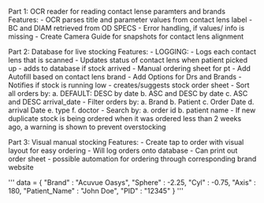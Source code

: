 Part 1: OCR reader for reading contact lense paramters and brands 
Features:
    - OCR parses title and parameter values from contact lens label
    - BC and DIAM retrieved from OD SPECS 
    - Error handling, if values/ info is missing
    - Create Camera Guide for snapshots for contact lens alignment


Part 2: Database for live stocking
Features:
    - LOGGING:
        - Logs each contact lens that is scanned
        - Updates status of contact lens when patient picked up 
        - adds to database if stock arrived
    - Manual ordering sheet for pt
        - Add Autofill based on contact lens brand
        - Add Options for Drs and Brands
    - Notifies if stock is running low
        - creates/suggests stock order sheet
    - Sort all orders by:
        a. DEFAULT: DESC by date 
        b. ASC and DESC by date
        c. ASC and DESC arrival_date 
    - Filter orders by:
        a. Brand 
        b. Patient 
        c. Order Date
        d. arrival Date
        e. type 
        f. doctor
    - Search by:
        a. order id 
        b. patient name 
    - If new duplicate stock is being ordered when it was ordered less than 2 weeks ago, 
    a warning is shown to prevent overstocking 



Part 3: Visual manual stocking
Features:
    - Create tap to order with visual layout for easy ordering
    - Will log orders onto database 
    - Can print out order sheet 
    - possible automation for ordering through corresponding brand website


'''
data = {
    "Brand" : "Acuvue Oasys",
    "Sphere" : -2.25,
    "Cyl" : -0.75,
    "Axis" : 180,
    "Patient_Name" : "John Doe",
    "PID" : "12345"
    }
'''